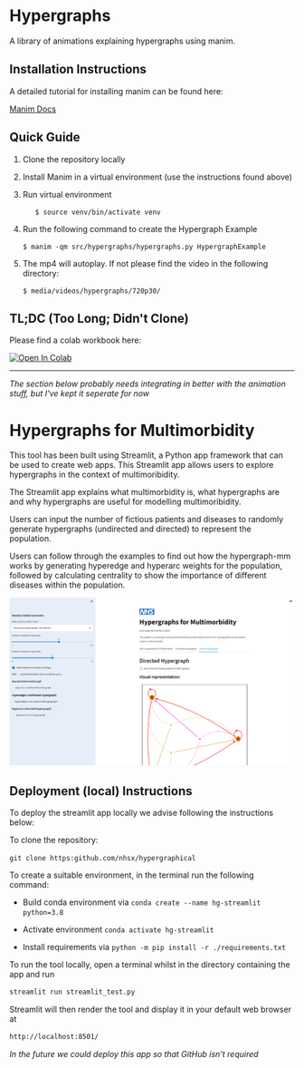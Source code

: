 # Hypergraphs

A library of animations explaining hypergraphs using manim.


## Installation Instructions

A detailed tutorial for installing manim can be found here:

[Manim Docs](https://docs.manim.community/en/stable/installation.html)

## Quick Guide

1. Clone the repository locally
2. Install Manim in a virtual environment (use the instructions found above)
3. Run virtual environment
   
   ```
      $ source venv/bin/activate venv
   ```
   
4. Run the following command to create the Hypergraph Example

    ```
    $ manim -qm src/hypergraphs/hypergraphs.py HypergraphExample
    ```
   
5. The mp4 will autoplay. If not please find the video in the following directory:

   ``` 
   $ media/videos/hypergraphs/720p30/
   
   ```

## TL;DC (Too Long; Didn't Clone)

Please find a colab workbook here:

[![Open In Colab](https://colab.research.google.com/assets/colab-badge.svg)](https://colab.research.google.com/github/nhsx/hypergraphical/blob/workbooks/hypergraph-animations.ipynb)

----------------------

_The section below probably needs integrating in better with the animation stuff, but I've kept it seperate for now_

# Hypergraphs for Multimorbidity

This tool has been built using Streamlit, a Python app framework that can be used to create web apps. This Streamlit app allows users to explore hypergraphs in the context of multimoribidity. 

The Streamlit app explains what multimorbidity is, what hypergraphs are and why hypergraphs are useful for modelling multimoribidity.

Users can input the number of fictious patients and diseases to randomly generate hypergraphs (undirected and directed) to represent the population.

Users can follow through the examples to find out how the hypergraph-mm works by generating hyperedge and hyperarc weights for the population, followed by calculating centrality to show the importance of different diseases within the population. 

![Hypergraphs for Multimoribidity Tool](/images/streamlit_screenshot.PNG)

## Deployment (local) Instructions

To deploy the streamlit app locally we advise following the instructions below:

To clone the repository:

`git clone https:github.com/nhsx/hypergraphical`

To create a suitable environment, in the terminal run the following command:

* Build conda environment via `conda create --name hg-streamlit python=3.8`

* Activate environment `conda activate hg-streamlit`

* Install requirements via `python -m pip install -r ./requirements.txt`

To run the tool locally, open a terminal whilst in the directory containing the app and run

```bash
streamlit run streamlit_test.py
```

Streamlit will then render the tool and display it in your default web browser at

```bash
http://localhost:8501/
```

_In the future we could deploy this app so that GitHub isn't required_